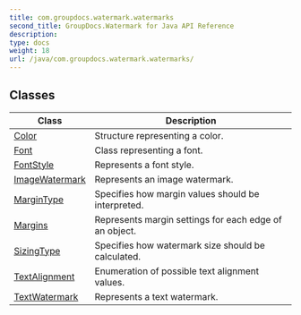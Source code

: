 ```yaml
---
title: com.groupdocs.watermark.watermarks
second_title: GroupDocs.Watermark for Java API Reference
description: 
type: docs
weight: 18
url: /java/com.groupdocs.watermark.watermarks/
---
```


## Classes

| Class | Description |
| --- | --- |
| [Color](../com.groupdocs.watermark.watermarks/color) | Structure representing a color. |
| [Font](../com.groupdocs.watermark.watermarks/font) | Class representing a font. |
| [FontStyle](../com.groupdocs.watermark.watermarks/fontstyle) | Represents a font style. |
| [ImageWatermark](../com.groupdocs.watermark.watermarks/imagewatermark) | Represents an image watermark. |
| [MarginType](../com.groupdocs.watermark.watermarks/margintype) | Specifies how margin values should be interpreted. |
| [Margins](../com.groupdocs.watermark.watermarks/margins) | Represents margin settings for each edge of an object. |
| [SizingType](../com.groupdocs.watermark.watermarks/sizingtype) | Specifies how watermark size should be calculated. |
| [TextAlignment](../com.groupdocs.watermark.watermarks/textalignment) | Enumeration of possible text alignment values. |
| [TextWatermark](../com.groupdocs.watermark.watermarks/textwatermark) | Represents a text watermark. |
